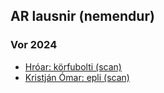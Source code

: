 ## AR lausnir (nemendur) 

### Vor 2024
- [Hróar: körfubolti (scan)](https://hroihrolfs.github.io/vidmotsforr_2024/) 
- [Kristján Ómar: epli (scan)](https://kristjanomar.github.io/docs/)

<!--
### Haust 2023 
- [Valdas: sólblóm](https://valdaska21.github.io/FORR3FV05EU---Verkefni-3---Valdas/)
- [Héðinn: kúla](https://hedinn1.github.io/forr3v3/ ) og [github](https://github.com/hedinn1/forr3v3)
- [Kristofer: Bíll](https://kr1stof3r.github.io/Vidmotsforritun/Verkefni3/index.html) og [github](https://github.com/Kr1stof3r/Kr1stof3r.github.io/tree/main/Vidmotsforritun/Verkefni3)
- [Björn Þór: github](https://github.com/bjornthor21/verk3-vidmot) _gltf loader, anchor, hit-test og skuggar í aframe_
-->
